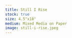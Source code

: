```yaml
---
title: Still I Rise
stock: true
size: 4.5"x18"
medium: Mixed Media on Paper
image: still-i-rise.jpeg
---
```

